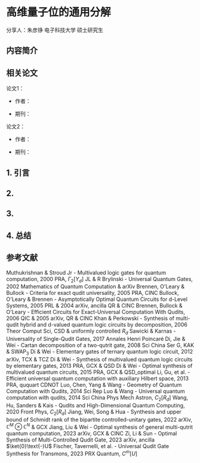 # 高维量子位的通用分解

分享人：朱彦铮  电子科技大学  硕士研究生

## 内容简介





## 相关论文

论文1：

- 作者：

- 期刊：

论文2：

- 作者：

- 期刊：



## 1. 引言








## 2. 









## 3. 









## 4. 总结







## 参考文献

Muthukrishnan & Stroud Jr - Multivalued logic gates for quantum computation, 2000 PRA, $\Gamma_2[Y_d]$ 
JL & R Brylinski - Universal Quantum Gates, 2002 Mathematics of Quantum Computation & arXiv
Brennen, O'Leary & Bullock - Criteria for exact qudit universality, 2005 PRA, CINC
Bullock, O'Leary & Brennen - Asymptotically Optimal Quantum Circuits for d-Level Systems, 2005 PRL & 2004 arXiv, ancilla QR & CINC
Brennen, Bullock & O'Leary - Efficient Circuits for Exact-Universal Computation With Qudits, 2006 QIC & 2005 arXiv, QR & CINC
Khan & Perkowski - Synthesis of multi-qudit hybrid and d-valued quantum logic circuits by decomposition, 2006 Theor Comput Sci, CSD & uniformly controlled $R_d$
Sawicki & Karnas - Universality of Single-Qudit Gates, 2017 Annales Henri Poincaré
Di, Jie & Wei - Cartan decomposition of a two-qutrit gate, 2008 Sci China Ser G, KAK & $\mathrm{SWAP}_3$
Di & Wei - Elementary gates of ternary quantum logic circuit, 2012 arXiv, TCX & TCZ
Di & Wei - Synthesis of multivalued quantum logic circuits by elementary gates, 2013 PRA, GCX & QSD
Di & Wei - Optimal synthesis of multivalued quantum circuits, 2015 PRA, GCX & QSD_optimal
Li, Gu, et al. - Efficient universal quantum computation with auxiliary Hilbert space, 2013 PRA, ququart CDNOT
Luo, Chen, Yang & Wang - Geometry of Quantum Computation with Qudits, 2014 Sci Rep
Luo & Wang - Universal quantum computation with qudits, 2014 Sci China Phys Mech Astron, $C_2[R_d]$ 
Wang, Hu, Sanders & Kais - Qudits and High-Dimensional Quantum Computing, 2020 Front Phys, $C_2[R_d]$ 
Jiang, Wei, Song & Hua - Synthesis and upper bound of Schmidt rank of the bipartite controlled-unitary gates, 2022 arXiv, $\mathbb{C}^M\otimes\mathbb{C}^N$ & GCX
Jiang, Liu & Wei - Optimal synthesis of general multi-qutrit quantum computation, 2023 arXiv, GCX & CINC
Zi, Li & Sun - Optimal Synthesis of Multi-Controlled Qudit Gate, 2023 arXiv, ancilla $\ket{0}\text{-}U$ 
Fischer, Tavernelli, et al. - Universal Qudit Gate Synthesis for Transmons, 2023 PRX Quantum, $C^m[U]$ 
